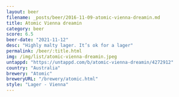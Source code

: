 ```yaml
---
layout: beer
filename: _posts/beer/2016-11-09-atomic-vienna-dreamin.md
title: Atomic Vienna dreamin
category: beer
score: 6.5
beer-date: "2021-11-12"
desc: "Highly malty lager. It’s ok for a lager"
permalink: /beer/:title.html
img: /img/list/atomic-vienna-dreamin.jpeg
untappd: "https://untappd.com/b/atomic-vienna-dreamin/4272912"
country: "Australia"
brewery: "Atomic"
breweryURL: "/brewery/atomic.html"
style: "Lager - Vienna"
---
```

